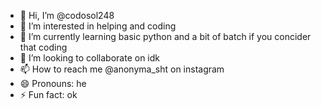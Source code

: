 - 👋 Hi, I’m @codosol248
- 👀 I’m interested in helping and coding
- 🌱 I’m currently learning basic python and a bit of batch if you concider that coding
- 💞️ I’m looking to collaborate on idk
- 📫 How to reach me @anonyma_sht on instagram
- 😄 Pronouns: he
- ⚡ Fun fact: ok

<!---
codosol248/codosol248 is a ✨ special ✨ repository because its `README.md` (this file) appears on your GitHub profile.
You can click the Preview link to take a look at your changes.
--->
